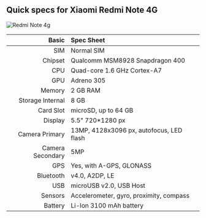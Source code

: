Quick specs for Xiaomi Redmi Note 4G
---------------------------------------

![Redmi Note 4g](http://cdn2.gsmarena.com/vv/bigpic/xiaomi-redmi-note-4g.jpg "Xiaomi Redmi Note 4g")

Basic   | Spec Sheet
-------:|:-------------------------
SIM | Normal SIM
Chipset	| Qualcomm MSM8928 Snapdragon 400
CPU     | Quad-core 1.6 GHz Cortex-A7
GPU     | Adreno 305
Memory  | 2 GB RAM 
Storage Internal | 8 GB
Card Slot | microSD, up to 64 GB
Display | 5.5" 720*1280 px
Camera Primary  | 13MP, 4128x3096 px, autofocus, LED flash
Camera Secondary | 5MP
GPS | Yes, with A-GPS, GLONASS
Bluetooth | v4.0, A2DP, LE
USB | microUSB v2.0, USB Host
Sensors | Accelerometer, gyro, proximity, compass
Battery | Li-Ion 3100 mAh battery
